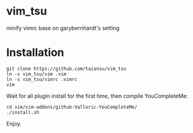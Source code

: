 vim_tsu
=======

minify vimrc base on garybernhardt's setting

# Installation

    git clone https://github.com/taiansu/vim_tsu
    ln -s vim_tsu/vim .vim
    ln -s vim_tsu/vimrc .vimrc
    vim

  Wait for all plugin install for the first time, then compile YouCompleteMe:

    cd vim/vim-addons/github-Valloric-YouCompleteMe/
    ./install.sh

  Enjoy.


